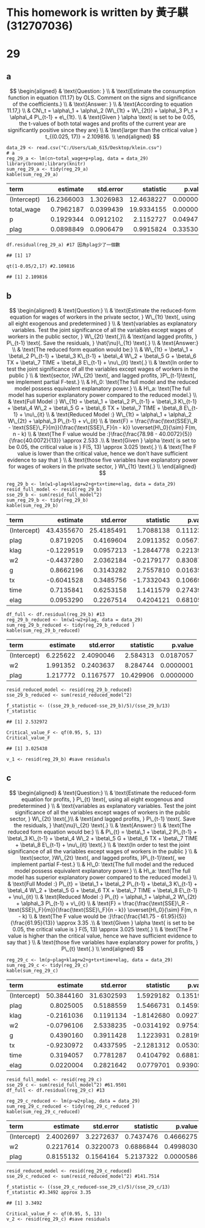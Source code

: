 # This homework is written by 黃子騏 (312707036)
# 29

## a
$$
\begin{aligned}
& \text{Question: } \\
& \text{Estimate the consumption function in equation (11.17) by OLS. Comment on the signs and significance of the coefficients.} \\
& \text{Answer: } \\
& \text{According to equation 11.17,} \\
& CN\_t = \alpha\_1 + \alpha\_2 (W\_{1t} + W\_{2t}) + \alpha\_3 P\_t + \alpha\_4 P\_{t-1} + e\_{1t}. \\
& \text{Given } \alpha \text{ is set to be 0.05, the t-values of both total wages and profits of the current year are significantly positive since they are} \\
& \text{larger than the critical value } t_{(0.025, 17)} = 2.109816. \\
\end{aligned}
$$

    data_29 <- read.csv("C:/Users/Lab_615/Desktop/klein.csv")
    # a
    reg_29_a <- lm(cn~total_wage+p+plag, data = data_29)
    library(broom);library(knitr)
    sum_reg_29_a <- tidy(reg_29_a)
    kable(sum_reg_29_a)

<table>
<thead>
<tr class="header">
<th style="text-align: left;">term</th>
<th style="text-align: right;">estimate</th>
<th style="text-align: right;">std.error</th>
<th style="text-align: right;">statistic</th>
<th style="text-align: right;">p.value</th>
</tr>
</thead>
<tbody>
<tr class="odd">
<td style="text-align: left;">(Intercept)</td>
<td style="text-align: right;">16.2366003</td>
<td style="text-align: right;">1.3026983</td>
<td style="text-align: right;">12.4638227</td>
<td style="text-align: right;">0.0000000</td>
</tr>
<tr class="even">
<td style="text-align: left;">total_wage</td>
<td style="text-align: right;">0.7962187</td>
<td style="text-align: right;">0.0399439</td>
<td style="text-align: right;">19.9334155</td>
<td style="text-align: right;">0.0000000</td>
</tr>
<tr class="odd">
<td style="text-align: left;">p</td>
<td style="text-align: right;">0.1929344</td>
<td style="text-align: right;">0.0912102</td>
<td style="text-align: right;">2.1152727</td>
<td style="text-align: right;">0.0494735</td>
</tr>
<tr class="even">
<td style="text-align: left;">plag</td>
<td style="text-align: right;">0.0898849</td>
<td style="text-align: right;">0.0906479</td>
<td style="text-align: right;">0.9915824</td>
<td style="text-align: right;">0.3353061</td>
</tr>
</tbody>
</table>

    df.residual(reg_29_a) #17 因為plag少了一個數

    ## [1] 17

    qt(1-0.05/2,17) #2.109816

    ## [1] 2.109816

## b

$$
\begin{aligned}
& \text{Question:} \\
& \text{Estimate the reduced-form equation for wages of workers in the private sector, } W\_{1t} \text{, using all eight exogenous and predetermined } \\
& \text{variables as explanatory variables. Test the joint significance of all the variables except wages of workers in the public sector, } W\_{2t} \text{,}\\
& \text{and lagged profits, } P\_{t-1} \text{. Save the residuals, } \hat{\nu}\_{1t} \text{.} \\
& \text{Answer:} \\
& \text{The reduced form equation would be:} \\
& W\_{1t} = \beta\_1 + \beta\_2 P\_{t-1} + \beta\_3 K\_{t-1} + \beta\_4 W\_2 + \beta\_5 G + \beta\_6 TX + \beta\_7 TIME + \beta\_8 E\_{t-1} + \nu\_{it} \text{.} \\
& \text{In order to test the joint significance of all the variables except wages of workers in the public } \\
& \text{sector, }W\_{2t} \text{, and lagged profits, }P\_{t-1}\text{, we implement partial F-test.} \\
& H\_0: \text{The full model and the reduced model possess equivalent explanatory power.} \\
& H\_a: \text{The full model has superior explanatory power compared to the reduced model.} \\
& \text{Full Model :} W\_{1t} = \beta\_1 + \beta\_2 P\_{t-1} + \beta\_3 K\_{t-1} + \beta\_4 W\_2 + \beta\_5 G + \beta\_6 TX + \beta\_7 TIME + \beta\_8 E\_{t-1} + \nu\_{it} \\
& \text{Reduced Model :} W\_{1t} = \alpha\_1 + \alpha\_2 W\_{2t} + \alpha\_3 P\_{t-1} + v\_{it} \\
& \text{F} = \frac{\frac{\text{SSE}\_R - \text{SSE}\_F}{m}}{\frac{\text{SSE}\_F}{n - k}} \overset{H\_0}{\sim} F(m, n - k) \\
& \text{The F value would be :}\frac{\frac{78.98 - 40.0072}{5}}{\frac{40.0072}{13}} \approx 2.533 .\\
& \text{Given } \alpha \text{ is set to be 0.05, the critical value is } F(5, 13) \approx 3.025 \text{.} \\
& \text{The F value is lower than the critical value, hence we don't have sufficient evidence to say that } \\
& \text{those five variables have explanatory power for wages of wokers in the private sector, } W\_{1t} \text{.} \\
\end{aligned}
$$

    reg_29_b <- lm(w1~plag+klag+w2+g+tx+time+elag, data = data_29)
    resid_full_model <- resid(reg_29_b)
    sse_29_b <- sum(resid_full_model^2)
    sum_reg_29_b <- tidy(reg_29_b)
    kable(sum_reg_29_b)

<table>
<thead>
<tr class="header">
<th style="text-align: left;">term</th>
<th style="text-align: right;">estimate</th>
<th style="text-align: right;">std.error</th>
<th style="text-align: right;">statistic</th>
<th style="text-align: right;">p.value</th>
</tr>
</thead>
<tbody>
<tr class="odd">
<td style="text-align: left;">(Intercept)</td>
<td style="text-align: right;">43.4355670</td>
<td style="text-align: right;">25.4185491</td>
<td style="text-align: right;">1.7088138</td>
<td style="text-align: right;">0.1112346</td>
</tr>
<tr class="even">
<td style="text-align: left;">plag</td>
<td style="text-align: right;">0.8719205</td>
<td style="text-align: right;">0.4169604</td>
<td style="text-align: right;">2.0911352</td>
<td style="text-align: right;">0.0567174</td>
</tr>
<tr class="odd">
<td style="text-align: left;">klag</td>
<td style="text-align: right;">-0.1229519</td>
<td style="text-align: right;">0.0957213</td>
<td style="text-align: right;">-1.2844778</td>
<td style="text-align: right;">0.2213927</td>
</tr>
<tr class="even">
<td style="text-align: left;">w2</td>
<td style="text-align: right;">-0.4437280</td>
<td style="text-align: right;">2.0362184</td>
<td style="text-align: right;">-0.2179177</td>
<td style="text-align: right;">0.8308766</td>
</tr>
<tr class="odd">
<td style="text-align: left;">g</td>
<td style="text-align: right;">0.8662196</td>
<td style="text-align: right;">0.3143282</td>
<td style="text-align: right;">2.7557810</td>
<td style="text-align: right;">0.0163562</td>
</tr>
<tr class="even">
<td style="text-align: left;">tx</td>
<td style="text-align: right;">-0.6041528</td>
<td style="text-align: right;">0.3485756</td>
<td style="text-align: right;">-1.7332043</td>
<td style="text-align: right;">0.1066967</td>
</tr>
<tr class="odd">
<td style="text-align: left;">time</td>
<td style="text-align: right;">0.7135841</td>
<td style="text-align: right;">0.6253158</td>
<td style="text-align: right;">1.1411579</td>
<td style="text-align: right;">0.2743903</td>
</tr>
<tr class="even">
<td style="text-align: left;">elag</td>
<td style="text-align: right;">0.0953290</td>
<td style="text-align: right;">0.2267514</td>
<td style="text-align: right;">0.4204121</td>
<td style="text-align: right;">0.6810506</td>
</tr>
</tbody>
</table>

    df_full <- df.residual(reg_29_b) #13
    reg_29_b_reduced <- lm(w1~w2+plag, data = data_29)
    sum_reg_29_b_reduced <- tidy(reg_29_b_reduced )
    kable(sum_reg_29_b_reduced)

<table>
<thead>
<tr class="header">
<th style="text-align: left;">term</th>
<th style="text-align: right;">estimate</th>
<th style="text-align: right;">std.error</th>
<th style="text-align: right;">statistic</th>
<th style="text-align: right;">p.value</th>
</tr>
</thead>
<tbody>
<tr class="odd">
<td style="text-align: left;">(Intercept)</td>
<td style="text-align: right;">6.225622</td>
<td style="text-align: right;">2.4090046</td>
<td style="text-align: right;">2.584313</td>
<td style="text-align: right;">0.0187057</td>
</tr>
<tr class="even">
<td style="text-align: left;">w2</td>
<td style="text-align: right;">1.991352</td>
<td style="text-align: right;">0.2403637</td>
<td style="text-align: right;">8.284744</td>
<td style="text-align: right;">0.0000001</td>
</tr>
<tr class="odd">
<td style="text-align: left;">plag</td>
<td style="text-align: right;">1.217772</td>
<td style="text-align: right;">0.1167577</td>
<td style="text-align: right;">10.429906</td>
<td style="text-align: right;">0.0000000</td>
</tr>
</tbody>
</table>

    resid_reduced_model <- resid(reg_29_b_reduced)
    sse_29_b_reduced <- sum(resid_reduced_model^2)

    f_statistic <- ((sse_29_b_reduced-sse_29_b)/5)/(sse_29_b/13)
    f_statistic

    ## [1] 2.532972

    Critical_value_F <- qf(0.95, 5, 13)
    Critical_value_F

    ## [1] 3.025438

    v_1 <- resid(reg_29_b) #save residuals

## c

$$
\begin{aligned}
& \text{Question:} \\
& \text{Estimate the reduced-form equation for profits, } P\_{t} \text{, using all eight exogenous and predetermined } \\
& \text{variables as explanatory variables. Test the joint significance of all the variables except wages of workers in the public sector, } W\_{2t} \text{,}\\
& \text{and lagged profits, } P\_{t-1} \text{. Save the residuals, } \hat{\nu}\_{2t} \text{.} \\
& \text{Answer:} \\
& \text{The reduced form equation would be:} \\
& P\_{t} = \beta\_1 + \beta\_2 P\_{t-1} + \beta\_3 K\_{t-1} + \beta\_4 W\_2 + \beta\_5 G + \beta\_6 TX + \beta\_7 TIME + \beta\_8 E\_{t-1} + \nu\_{it} \text{.} \\
& \text{In order to test the joint significance of all the variables except wages of workers in the public } \\
& \text{sector, }W\_{2t} \text{, and lagged profits, }P\_{t-1}\text{, we implement partial F-test.} \\
& H\_0: \text{The full model and the reduced model possess equivalent explanatory power.} \\
& H\_a: \text{The full model has superior explanatory power compared to the reduced model.} \\
& \text{Full Model :} P\_{t} = \beta\_1 + \beta\_2 P\_{t-1} + \beta\_3 K\_{t-1} + \beta\_4 W\_2 + \beta\_5 G + \beta\_6 TX + \beta\_7 TIME + \beta\_8 E\_{t-1} + \nu\_{it} \\
& \text{Reduced Model :} P\_{t} = \alpha\_1 + \alpha\_2 W\_{2t} + \alpha\_3 P\_{t-1} + v\_{it} \\
& \text{F} = \frac{\frac{\text{SSE}\_R - \text{SSE}\_F}{m}}{\frac{\text{SSE}\_F}{n - k}} \overset{H\_0}{\sim} F(m, n - k) \\
& \text{The F value would be :}\frac{\frac{141.75 - 61.95}{5}}{\frac{61.95}{13}} \approx 3.35 .\\
& \text{Given } \alpha \text{ is set to be 0.05, the critical value is } F(5, 13) \approx 3.025 \text{.} \\
& \text{The F value is higher than the critical value, hence we have sufficient evidence to say that } \\
& \text{those five variables have explanatory power for profits, } P\_{t} \text{.} \\
\end{aligned}
$$

    reg_29_c <- lm(p~plag+klag+w2+g+tx+time+elag, data = data_29)
    sum_reg_29_c <- tidy(reg_29_c)
    kable(sum_reg_29_c)

<table>
<thead>
<tr class="header">
<th style="text-align: left;">term</th>
<th style="text-align: right;">estimate</th>
<th style="text-align: right;">std.error</th>
<th style="text-align: right;">statistic</th>
<th style="text-align: right;">p.value</th>
</tr>
</thead>
<tbody>
<tr class="odd">
<td style="text-align: left;">(Intercept)</td>
<td style="text-align: right;">50.3844160</td>
<td style="text-align: right;">31.6302593</td>
<td style="text-align: right;">1.5929182</td>
<td style="text-align: right;">0.1351923</td>
</tr>
<tr class="even">
<td style="text-align: left;">plag</td>
<td style="text-align: right;">0.8025005</td>
<td style="text-align: right;">0.5188559</td>
<td style="text-align: right;">1.5466731</td>
<td style="text-align: right;">0.1459326</td>
</tr>
<tr class="odd">
<td style="text-align: left;">klag</td>
<td style="text-align: right;">-0.2161036</td>
<td style="text-align: right;">0.1191134</td>
<td style="text-align: right;">-1.8142680</td>
<td style="text-align: right;">0.0927727</td>
</tr>
<tr class="even">
<td style="text-align: left;">w2</td>
<td style="text-align: right;">-0.0796106</td>
<td style="text-align: right;">2.5338235</td>
<td style="text-align: right;">-0.0314192</td>
<td style="text-align: right;">0.9754125</td>
</tr>
<tr class="odd">
<td style="text-align: left;">g</td>
<td style="text-align: right;">0.4390160</td>
<td style="text-align: right;">0.3911428</td>
<td style="text-align: right;">1.1223931</td>
<td style="text-align: right;">0.2819981</td>
</tr>
<tr class="even">
<td style="text-align: left;">tx</td>
<td style="text-align: right;">-0.9230972</td>
<td style="text-align: right;">0.4337595</td>
<td style="text-align: right;">-2.1281312</td>
<td style="text-align: right;">0.0530297</td>
</tr>
<tr class="odd">
<td style="text-align: left;">time</td>
<td style="text-align: right;">0.3194057</td>
<td style="text-align: right;">0.7781287</td>
<td style="text-align: right;">0.4104792</td>
<td style="text-align: right;">0.6881394</td>
</tr>
<tr class="even">
<td style="text-align: left;">elag</td>
<td style="text-align: right;">0.0220004</td>
<td style="text-align: right;">0.2821642</td>
<td style="text-align: right;">0.0779701</td>
<td style="text-align: right;">0.9390391</td>
</tr>
</tbody>
</table>

    resid_full_model <- resid(reg_29_c)
    sse_29_c <- sum(resid_full_model^2) #61.9501
    df_full <- df.residual(reg_29_c) #13

    reg_29_c_reduced <- lm(p~w2+plag, data = data_29)
    sum_reg_29_c_reduced <- tidy(reg_29_c_reduced )
    kable(sum_reg_29_c_reduced)

<table>
<thead>
<tr class="header">
<th style="text-align: left;">term</th>
<th style="text-align: right;">estimate</th>
<th style="text-align: right;">std.error</th>
<th style="text-align: right;">statistic</th>
<th style="text-align: right;">p.value</th>
</tr>
</thead>
<tbody>
<tr class="odd">
<td style="text-align: left;">(Intercept)</td>
<td style="text-align: right;">2.4002697</td>
<td style="text-align: right;">3.2272637</td>
<td style="text-align: right;">0.7437476</td>
<td style="text-align: right;">0.4666275</td>
</tr>
<tr class="even">
<td style="text-align: left;">w2</td>
<td style="text-align: right;">0.2217614</td>
<td style="text-align: right;">0.3220073</td>
<td style="text-align: right;">0.6886844</td>
<td style="text-align: right;">0.4998030</td>
</tr>
<tr class="odd">
<td style="text-align: left;">plag</td>
<td style="text-align: right;">0.8155132</td>
<td style="text-align: right;">0.1564164</td>
<td style="text-align: right;">5.2137322</td>
<td style="text-align: right;">0.0000586</td>
</tr>
</tbody>
</table>

    resid_reduced_model <- resid(reg_29_c_reduced)
    sse_29_c_reduced <- sum(resid_reduced_model^2) #141.7514

    f_statistic <- ((sse_29_c_reduced-sse_29_c)/5)/(sse_29_c/13)
    f_statistic #3.3492 approx 3.35

    ## [1] 3.3492

    Critical_value_F <- qf(0.95, 5, 13)
    v_2 <- resid(reg_29_c) #save residuals
